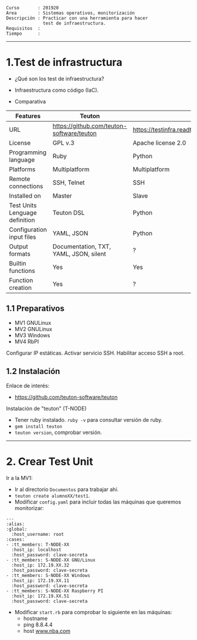
```
Curso       : 201920
Area        : Sistemas operativos, monitorización
Descripción : Practicar con una herramienta para hacer
              test de infraestructura.
Requisitos  :
Tiempo      :
```

---
# 1.Test de infrastructura

* ¿Qué son los test de infraestructura?
* Infraestructura como código (IaC).

* Comparativa

| Features | Teuton | Testinfra | Goss |
| -------- | ------ | --------- | ---- |
| URL      | https://github.com/teuton-software/teuton | https://testinfra.readthedocs.io/en/latest/index.html | https://github.com/aelsabbahy/goss |
| License  | GPL v.3 | Apache license 2.0 | Apache license 2.0 |
| Programming language | Ruby | Python | Go |
| Platforms | Multiplatform | Multiplatform | GNU/Linux |
| Remote connections | SSH, Telnet | SSH | ? |
| Installed on | Master | Slave |  |
| Test Units Lenguage definition | Teuton DSL | Python | YAML |
| Configuration input files | YAML, JSON | Python | YAML |
| Output formats      | Documentation, TXT, YAML, JSON, silent | ? | rspecish, documentation, JSON, TAP, JUnit, nagios, silent |
| Builtin functions | Yes | Yes | ... |
| Function creation | Yes | ?   | ? |

## 1.1 Preparativos

* MV1 GNULinux
* MV2 GNULinux
* MV3 Windows
* MV4 RbPI

Configurar IP estáticas.
Activar servicio SSH.
Habilitar acceso SSH a root.

## 1.2 Instalación

Enlace de interés:
* https://github.com/teuton-software/teuton

Instalación de "teuton" (T-NODE)
* Tener ruby instalado. `ruby -v` para consultar versión de ruby.
* `gem install teuton`
* `teuton version`, comprobar versión.

---
# 2. Crear Test Unit

Ir a la MV1:
* Ir al directorio `Documentos` para trabajar ahí.
* `teuton create alumnoXX/test1`.
* Modificar `config.yaml` para incluir todas las máquinas que queremos monitorizar:

```
---
:alias:
:global:
  :host_username: root
:cases:
- :tt_members: T-NODE-XX
  :host_ip: localhost
  :host_password: clave-secreta
- :tt_members: S-NODE-XX GNU/Linux
  :host_ip: 172.19.XX.32
  :host_password: clave-secreta
- :tt_members: S-NODE-XX Windows
  :host_ip: 172.19.XX.11
  :host_password: clave-secreta
- :tt_members: S-NODE-XX Raspberry PI
  :host_ip: 172.19.XX.51
  :host_password: clave-secreta
```
* Modificar `start.rb` para comprobar lo siguiente en las máquinas:
    * hostname
    * ping 8.8.4.4
    * host www.nba.com

